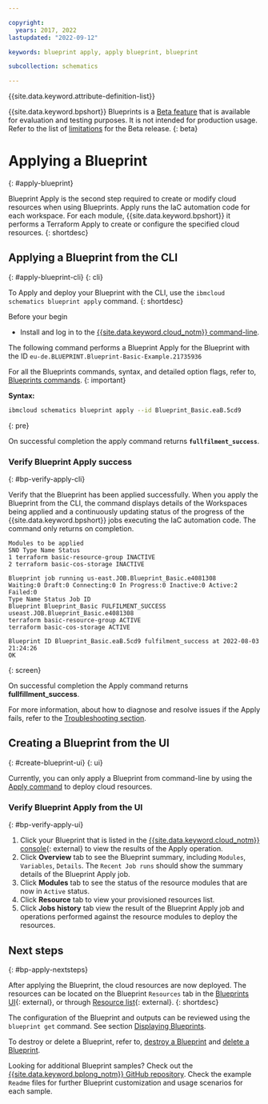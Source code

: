 ```yaml
---

copyright:
  years: 2017, 2022
lastupdated: "2022-09-12"

keywords: blueprint apply, apply blueprint, blueprint

subcollection: schematics

---
```


{{site.data.keyword.attribute-definition-list}}

{{site.data.keyword.bpshort}} Blueprints is a [Beta feature](/docs/schematics?topic=schematics-bp-beta-limitations) that is available for evaluation and testing purposes. It is not intended for production usage. Refer to the list of [limitations](/docs/schematics?topic=schematics-bp-beta-limitations) for the Beta release.
{: beta}

# Applying a Blueprint
{: #apply-blueprint}

Blueprint Apply is the second step required to create or modify cloud resources when using Blueprints. Apply runs the IaC automation code for each workspace. For each module, {{site.data.keyword.bpshort}} it performs a Terraform Apply to create or configure the specified cloud resources. 
{: shortdesc}

## Applying a Blueprint from the CLI 
{: #apply-blueprint-cli}
{: cli}

To Apply and deploy your Blueprint with the CLI, use the `ibmcloud schematics blueprint apply` command. 
{: shortdesc}

Before your begin

- Install and log in to the [{{site.data.keyword.cloud_notm}} command-line](/docs/schematics?topic=schematics-setup-cli#install-schematics-cli).

The following command performs a Blueprint Apply for the Blueprint with the ID `eu-de.BLUEPRINT.Blueprint-Basic-Example.21735936`

For all the Blueprints commands, syntax, and detailed option flags, refer to, [Blueprints commands](/docs/schematics?topic=schematics-schematics-cli-reference#blueprints-cmd).
{: important}

**Syntax:**

```sh
ibmcloud schematics blueprint apply --id Blueprint_Basic.eaB.5cd9
```
{: pre}

On successful completion the apply command returns **`fullfilment_success`**. 

### Verify Blueprint Apply success 
{: #bp-verify-apply-cli}

Verify that the Blueprint has been applied successfully. When you apply the Blueprint from the CLI, the command displays details of the Workspaces being applied and a continuously updating status of the progress of the {{site.data.keyword.bpshort}} jobs executing the IaC automation code. The command only returns on completion.

```text
Modules to be applied
SNO Type Name Status
1 terraform basic-resource-group INACTIVE
2 terraform basic-cos-storage INACTIVE

Blueprint job running us-east.JOB.Blueprint_Basic.e4081308 
Waiting:0 Draft:0 Connecting:0 In Progress:0 Inactive:0 Active:2
Failed:0
Type Name Status Job ID
Blueprint Blueprint_Basic FULFILMENT_SUCCESS useast.JOB.Blueprint_Basic.e4081308
terraform basic-resource-group ACTIVE
terraform basic-cos-storage ACTIVE

Blueprint ID Blueprint_Basic.eaB.5cd9 fulfilment_success at 2022-08-03
21:24:26
OK
```
{: screen}

On successful completion the Apply command returns **fullfillment_success**.  

For more information, about how to diagnose and resolve issues if the Apply fails, refer to the [Troubleshooting section](/docs/schematics?topic=schematics-bp-apply-fails).


## Creating a Blueprint from the UI 
{: #create-blueprint-ui}
{: ui}

Currently, you can only apply a Blueprint from command-line by using the [Apply command](#apply-blueprint-cli) to deploy cloud resources.

### Verify Blueprint Apply from the UI 
{: #bp-verify-apply-ui}

1. Click your Blueprint that is listed in the [{{site.data.keyword.cloud_notm}} console](https://cloud.ibm.com/schematics/blueprints){: external} to view the results of the Apply operation. 
2. Click **Overview** tab to see the Blueprint summary, including `Modules`, `Variables`, `Details`. The `Recent Job runs` should show the summary details of the Blueprint Apply job. 
3. Click **Modules** tab to see the status of the resource modules that are now in `Active` status.
4. Click **Resource** tab to view your provisioned resources list.
5. Click **Jobs history** tab view the result of the Blueprint Apply job and operations performed against the resource modules to deploy the resources.  


## Next steps
{: #bp-apply-nextsteps}

After applying the Blueprint, the cloud resources are now deployed. The resources can be located on the Blueprint `Resources` tab in the [Blueprints UI](https://cloud.ibm.com/schematics/blueprints){: external}, or through [Resource list](https://cloud.ibm.com/resources){: external}. 
{: shortdesc}

The configuration of the Blueprint and outputs can be reviewed using the `blueprint get` command. See section [Displaying Blueprints](/docs/schematics?topic=schematics-schematics-cli-reference&interface=cli#schematics-blueprint-get). 

To destroy or delete a Blueprint, refer to, [destroy a Blueprint](/docs/schematics?topic=schematics-destroy-blueprint&interface=cli) and [delete a Blueprint](/docs/schematics?topic=schematics-delete-blueprint&interface=cli#delete-blueprint-cli).

Looking for additional Blueprint samples? Check out the [{{site.data.keyword.bplong_notm}} GitHub repository](https://github.com/orgs/Cloud-Schematics/repositories/?q=topic:blueprint). Check the example `Readme` files for further Blueprint customization and usage scenarios for each sample. 
